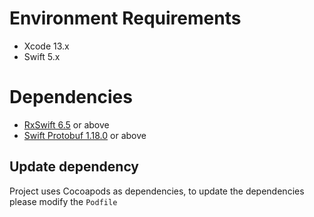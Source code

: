 # Environment Requirements

* Xcode 13.x
* Swift 5.x

# Dependencies
* [RxSwift 6.5](https://github.com/ReactiveX/RxSwift) or above
* [Swift Protobuf 1.18.0](https://github.com/apple/swift-protobuf) or above


## Update dependency
Project uses Cocoapods as dependencies, to update the dependencies please modify the `Podfile`
